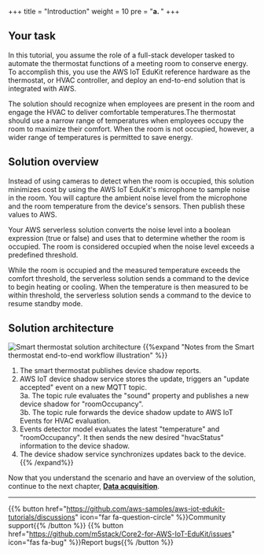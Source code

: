 +++
title = "Introduction"
weight = 10
pre = "<b>a. </b>"
+++

## Your task
In this tutorial, you assume the role of a full-stack developer tasked to automate the thermostat functions of a meeting room to conserve energy. To accomplish this, you use the AWS IoT EduKit reference hardware as the thermostat, or HVAC controller, and deploy an end-to-end solution that is integrated with AWS. 

The solution should recognize when employees are present in the room and engage the HVAC to deliver comfortable temperatures.The thermostat should use a narrow range of temperatures when employees occupy the room to maximize their comfort. When the room is not occupied, however, a wider range of temperatures is permitted to save energy. 
## Solution overview
Instead of using cameras to detect when the room is occupied, this solution minimizes cost by using the AWS IoT EduKit's microphone to sample noise in the room. You will capture the ambient noise level from the microphone and the room temperature from the device's sensors. Then publish these values to AWS. 

Your AWS serverless solution converts the noise level into a boolean expression (true or false) and uses that to determine whether the room is occupied. The room is considered occupied when the noise level exceeds a predefined threshold.  

While the room is occupied and the measured temperature exceeds the comfort threshold, the serverless solution sends a command to the device to begin heating or cooling. When the temperature is then measured to be within threshold, the serverless solution sends a command to the device to resume standby mode.
## Solution architecture
![Smart thermostat solution architecture](introduction/thermostat-overview.png)
{{%expand "Notes from the Smart thermostat end-to-end workflow illustration" %}}
1. The smart thermostat publishes device shadow reports. <br>
2. AWS IoT device shadow service stores the update, triggers an "update accepted" event on a new MQTT topic. <br>
3a. The topic rule evaluates the "sound" property and publishes a new device shadow for "roomOccupancy". <br>
3b. The topic rule forwards the device shadow update to AWS IoT Events for HVAC evaluation. <br>
4. Events detector model evaluates the latest "temperature" and "roomOccupancy". It then sends the new desired "hvacStatus" information to the device shadow. <br>
5. The device shadow service synchronizes updates back to the device.
{{% /expand%}}

Now that you understand the scenario and have an overview of the solution, continue to the next chapter, [**Data acquisition**](/en/smart-thermostat/data-acquisition.html).

---
{{% button href="https://github.com/aws-samples/aws-iot-edukit-tutorials/discussions" icon="far fa-question-circle" %}}Community support{{% /button %}} {{% button href="https://github.com/m5stack/Core2-for-AWS-IoT-EduKit/issues" icon="fas fa-bug" %}}Report bugs{{% /button %}}